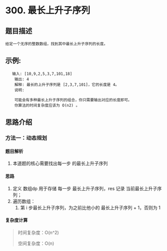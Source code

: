 # 300. 最长上升子序列

## 题目描述

    给定一个无序的整数数组，找到其中最长上升子序列的长度。

## 示例:
```
   输入: [10,9,2,5,3,7,101,18]
    输出: 4 
    解释: 最长的上升子序列是 [2,3,7,101]，它的长度是 4。
    说明:

    可能会有多种最长上升子序列的组合，你只需要输出对应的长度即可。
    你算法的时间复杂度应该为 O(n2) 。
```

## 思路介绍

### 方法一：动态规划

#### 题目解析

1. 本道题的核心需要找出每一步 的最长上升子序列

#### 思路

1. 定义 数组dp 用于存储 每一步 最长上升子序列，res 记录 当前最长上升子序列；
2. 遍历数组：
   1. 第 i 步最长上升子序列，为之前比他小的 最长上升子序列 + 1，否则为 1
   
#### 复杂度计算

> 时间复杂度：O(n^2)
>  
> 空间复杂度：O(n)

